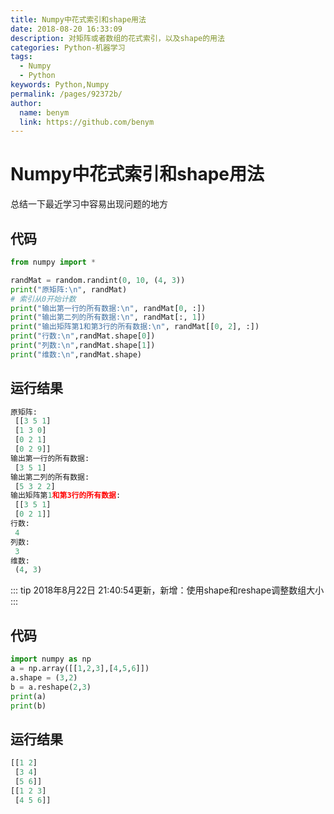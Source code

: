 ```yaml
---
title: Numpy中花式索引和shape用法
date: 2018-08-20 16:33:09
description: 对矩阵或者数组的花式索引，以及shape的用法
categories: Python-机器学习
tags: 
  - Numpy
  - Python
keywords: Python,Numpy
permalink: /pages/92372b/
author: 
  name: benym
  link: https://github.com/benym
---
```


# Numpy中花式索引和shape用法

总结一下最近学习中容易出现问题的地方️ 

## 代码

```python
from numpy import *

randMat = random.randint(0, 10, (4, 3))
print("原矩阵:\n", randMat)
# 索引从0开始计数
print("输出第一行的所有数据:\n", randMat[0, :])
print("输出第二列的所有数据:\n", randMat[:, 1])
print("输出矩阵第1和第3行的所有数据:\n", randMat[[0, 2], :])
print("行数:\n",randMat.shape[0])
print("列数:\n",randMat.shape[1])
print("维数:\n",randMat.shape)
```

## 运行结果

```python
原矩阵:
 [[3 5 1]
 [1 3 0]
 [0 2 1]
 [0 2 9]]
输出第一行的所有数据:
 [3 5 1]
输出第二列的所有数据:
 [5 3 2 2]
输出矩阵第1和第3行的所有数据:
 [[3 5 1]
 [0 2 1]]
行数:
 4
列数:
 3
维数:
 (4, 3)
```

::: tip
2018年8月22日 21:40:54更新，新增：使用shape和reshape调整数组大小
:::
## 代码

```python
import numpy as np
a = np.array([[1,2,3],[4,5,6]]) 
a.shape = (3,2)
b = a.reshape(2,3)
print(a)
print(b)
```

## 运行结果

```python
[[1 2]
 [3 4]
 [5 6]]
[[1 2 3]
 [4 5 6]]
```

